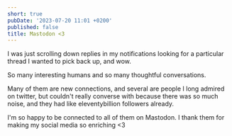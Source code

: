 ```yaml
---
short: true
pubDate: '2023-07-20 11:01 +0200'
published: false
title: Mastodon <3
---
```

I was just scrolling down replies in my notifications looking for a particular thread I wanted to pick back up, and wow.

So many interesting humans and so many thoughtful conversations.

Many of them are new connections, and several are people I long admired on twitter, but couldn't really converse with because there was so much noise, and they had like eleventybillion followers already.

I'm so happy to be connected to all of them on Mastodon. I thank them for making my social media so enriching <3
